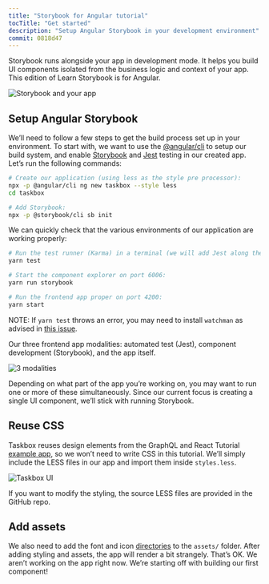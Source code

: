 ```yaml
---
title: "Storybook for Angular tutorial"
tocTitle: "Get started"
description: "Setup Angular Storybook in your development environment"
commit: 0818d47
---
```


Storybook runs alongside your app in development mode. It helps you build UI components isolated from the business logic and context of your app. This edition of Learn Storybook is for Angular.

![Storybook and your app](/intro-to-storybook/storybook-relationship.jpg)

## Setup Angular Storybook

We’ll need to follow a few steps to get the build process set up in your environment. To start with, we want to use the [@angular/cli](https://cli.angular.io/) to setup our build system, and enable [Storybook](https://storybook.js.org/) and [Jest](https://facebook.github.io/jest/) testing in our created app. Let’s run the following commands:

```bash
# Create our application (using less as the style pre processor):
npx -p @angular/cli ng new taskbox --style less
cd taskbox

# Add Storybook:
npx -p @storybook/cli sb init
```

We can quickly check that the various environments of our application are working properly:

```bash
# Run the test runner (Karma) in a terminal (we will add Jest along the way):
yarn test

# Start the component explorer on port 6006:
yarn run storybook

# Run the frontend app proper on port 4200:
yarn start
```

<div class="aside">
  NOTE: If <code>yarn test</code> throws an error, you may need to install <code>watchman</code> as advised in <a href="https://github.com/facebook/create-react-app/issues/871#issuecomment-252297884">this issue</a>.
</div>

Our three frontend app modalities: automated test (Jest), component development (Storybook), and the app itself.

![3 modalities](/intro-to-storybook/app-three-modalities.png)

Depending on what part of the app you’re working on, you may want to run one or more of these simultaneously. Since our current focus is creating a single UI component, we’ll stick with running Storybook.

## Reuse CSS

Taskbox reuses design elements from the GraphQL and React Tutorial [example app](https://blog.hichroma.com/graphql-react-tutorial-part-1-6-d0691af25858), so we won’t need to write CSS in this tutorial. We’ll simply include the LESS files in our app and import them inside `styles.less`.

![Taskbox UI](/intro-to-storybook/ss-browserchrome-taskbox-learnstorybook.png)

<div class="aside">
If you want to modify the styling, the source LESS files are provided in the GitHub repo.
</div>

## Add assets

We also need to add the font and icon [directories](https://github.com/chromaui/learnstorybook-code/tree/master/public) to the `assets/` folder. After adding styling and assets, the app will render a bit strangely. That’s OK. We aren’t working on the app right now. We’re starting off with building our first component!
